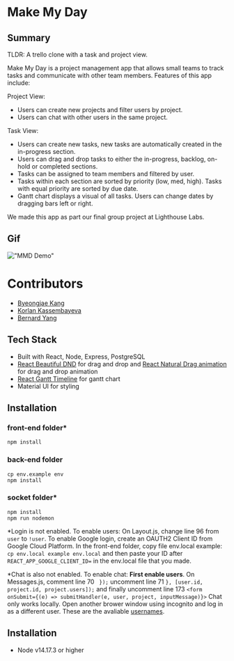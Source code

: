 # Make My Day

## Summary

TLDR: A trello clone with a task and project view.

Make My Day is a project management app that allows small teams to track tasks and communicate with other team members. Features of this app include:

Project View:

- Users can create new projects and filter users by project.
- Users can chat with other users in the same project.

Task View:

- Users can create new tasks, new tasks are automatically created in the in-progress section.
- Users can drag and drop tasks to either the in-progress, backlog, on-hold or completed sections.
- Tasks can be assigned to team members and filtered by user.
- Tasks within each section are sorted by priority (low, med, high). Tasks with equal priority are sorted by due date.
- Gantt chart displays a visual of all tasks. Users can change dates by dragging bars left or right.

We made this app as part our final group project at Lighthouse Labs.

## Gif

!["MMD Demo"](https://github.com/byeongjae-kang/MakeMyDay/blob/master/docs/demo.gif)

# Contributors

- [Byeongjae Kang](https://github.com/byeongjae-kang)
- [Korlan Kassembayeva](https://github.com/Okenai)
- [Bernard Yang](https://github.com/WebDevBernard)

## Tech Stack

- Built with React, Node, Express, PostgreSQL
- [React Beautiful DND](https://github.com/atlassian/react-beautiful-dnd) for drag and drop and [React Natural Drag animation](https://github.com/rokborf/natural-drag-animation-rbdnd) for drag and drop animation
- [React Gantt Timeline](https://github.com/guiqui/react-timeline-gantt) for gantt chart
- Material UI for styling

## Installation

### front-end folder\*

`npm install`<br />

### back-end folder

`cp env.example env`<br />
`npm install`

### socket folder\*

`npm install`<br />
`npm run nodemon`

\*Login is not enabled. To enable users: On Layout.js, change line 96 from `user` to `!user`. To enable Google login, create an OAUTH2 Client ID from Google Cloud Platform. In the front-end folder, copy file env.local example: `cp env.local example env.local` and then paste your ID after `REACT_APP_GOOGLE_CLIENT_ID=` in the env.local file that you made.

\*Chat is also not enabled. To enable chat: **First enable users**. On Messages.js, comment line 70 ` });` uncomment line 71 `}, [user.id, project.id, project.users]);` and finally uncomment line 173 `<form onSubmit={(e) => submitHandler(e, user, project, inputMessage)}>` Chat only works locally. Open another brower window using incognito and log in as a different user. These are the avaliable [usernames](https://github.com/byeongjae-kang/MakeMyDay/blob/master/back-end/db/seeds/seeds.sql).

## Installation

- Node v14.17.3 or higher
